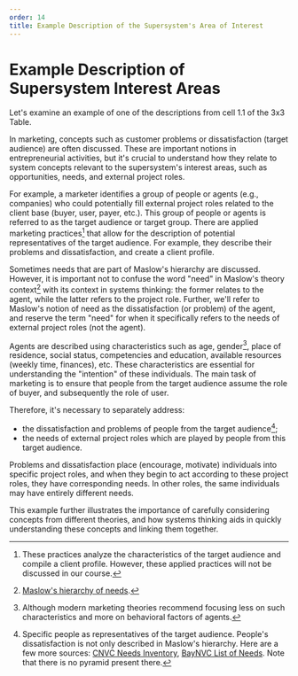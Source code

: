 ```yaml
---
order: 14
title: Example Description of the Supersystem's Area of Interest
---
```


# Example Description of Supersystem Interest Areas

Let's examine an example of one of the descriptions from cell 1.1 of the 3x3 Table.

In marketing, concepts such as customer problems or dissatisfaction (target audience) are often discussed. These are important notions in entrepreneurial activities, but it's crucial to understand how they relate to system concepts relevant to the supersystem's interest areas, such as opportunities, needs, and external project roles.

For example, a marketer identifies a group of people or agents (e.g., companies) who could potentially fill external project roles related to the client base (buyer, user, payer, etc.). This group of people or agents is referred to as the target audience or target group. There are applied marketing practices[^1] that allow for the description of potential representatives of the target audience. For example, they describe their problems and dissatisfaction, and create a client profile.

Sometimes needs that are part of Maslow's hierarchy are discussed. However, it is important not to confuse the word "need" in Maslow's theory context[^2] with its context in systems thinking: the former relates to the agent, while the latter refers to the project role. Further, we'll refer to Maslow's notion of need as the dissatisfaction (or problem) of the agent, and reserve the term "need" for when it specifically refers to the needs of external project roles (not the agent).

Agents are described using characteristics such as age, gender[^3], place of residence, social status, competencies and education, available resources (weekly time, finances), etc. These characteristics are essential for understanding the "intention" of these individuals. The main task of marketing is to ensure that people from the target audience assume the role of buyer, and subsequently the role of user.

Therefore, it's necessary to separately address:

* the dissatisfaction and problems of people from the target audience[^4];
* the needs of external project roles which are played by people from this target audience.

Problems and dissatisfaction place (encourage, motivate) individuals into specific project roles, and when they begin to act according to these project roles, they have corresponding needs. In other roles, the same individuals may have entirely different needs.

This example further illustrates the importance of carefully considering concepts from different theories, and how systems thinking aids in quickly understanding these concepts and linking them together.

[^1]: These practices analyze the characteristics of the target audience and compile a client profile. However, these applied practices will not be discussed in our course.
[^2]: [Maslow's hierarchy of needs](https://en.wikipedia.org/wiki/Maslow%27s_hierarchy_of_needs).
[^3]: Although modern marketing theories recommend focusing less on such characteristics and more on behavioral factors of agents.
[^4]: Specific people as representatives of the target audience. People's dissatisfaction is not only described in Maslow's hierarchy. Here are a few more sources: [CNVC Needs Inventory](https://www.cnvc.org/training/resource/needs-inventory), [BayNVC List of Needs](https://baynvc.org/list-of-needs/). Note that there is no pyramid present there.